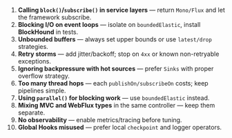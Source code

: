1. **Calling `block()`/`subscribe()` in service layers** — return `Mono/Flux` and let the framework subscribe.
2. **Blocking I/O on event loops** — isolate on `boundedElastic`, install **BlockHound** in tests.
3. **Unbounded buffers** — always set upper bounds or use `latest/drop` strategies.
4. **Retry storms** — add jitter/backoff; stop on `4xx` or known non-retryable exceptions.
5. **Ignoring backpressure with hot sources** — prefer `Sinks` with proper overflow strategy.
6. **Too many thread hops** — each `publishOn/subscribeOn` costs; keep pipelines simple.
7. **Using `parallel()` for blocking work** — use `boundedElastic` instead.
8. **Mixing MVC and WebFlux types** in the same controller — keep them separate.
9. **No observability** — enable metrics/tracing before tuning.
10. **Global Hooks misused** — prefer local `checkpoint` and logger operators.
